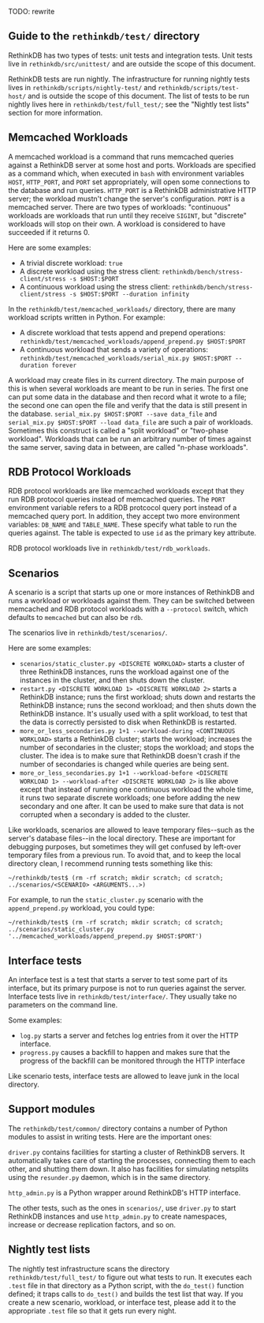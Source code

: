 TODO: rewrite

Guide to the `rethinkdb/test/` directory
---------------------------------------

RethinkDB has two types of tests: unit tests and integration tests. Unit tests
live in `rethinkdb/src/unittest/` and are outside the scope of this document.

RethinkDB tests are run nightly. The infrastructure for running nightly tests
lives in `rethinkdb/scripts/nightly-test/` and `rethinkdb/scripts/test-host/`
and is outside the scope of this document. The list of tests to be run nightly
lives here in `rethinkdb/test/full_test/`; see the "Nightly test lists" section
for more information.

Memcached Workloads
-------------------

A memcached workload is a command that runs memcached queries against a
RethinkDB server at some host and ports. Workloads are specified as a command
which, when executed in `bash` with environment variables `HOST`, `HTTP_PORT`,
and `PORT` set appropriately, will open some connections to the database and run
queries. `HTTP_PORT` is a RethinkDB administrative HTTP server; the workload
mustn't change the server's configuration. `PORT` is a memcached server. There
are two types of workloads: "continuous" workloads are workloads that run until
they receive `SIGINT`, but "discrete" workloads will stop on their own. A
workload is considered to have succeeded if it returns 0.

Here are some examples:
* A trivial discrete workload: 
    `true`
* A discrete workload using the stress client:
    `rethinkdb/bench/stress-client/stress -s $HOST:$PORT`
* A continuous workload using the stress client:
    `rethinkdb/bench/stress-client/stress -s $HOST:$PORT --duration infinity`

In the `rethinkdb/test/memcached_workloads/` directory, there are many workload scripts
written in Python. For example:
* A discrete workload that tests append and prepend operations:
    `rethinkdb/test/memcached_workloads/append_prepend.py $HOST:$PORT`
* A continuous workload that sends a variety of operations:
    `rethinkdb/test/memcached_workloads/serial_mix.py $HOST:$PORT --duration forever`

A workload may create files in its current directory. The main purpose of this
is when several workloads are meant to be run in series. The first one can put
some data in the database and then record what it wrote to a file; the second
one can open the file and verify that the data is still present in the database.
`serial_mix.py $HOST:$PORT --save data_file` and `serial_mix.py $HOST:$PORT
--load data_file` are such a pair of workloads. Sometimes this construct is
called a "split workload" or "two-phase workload". Workloads that can be run an
arbitrary number of times against the same server, saving data in between, are
called "n-phase workloads".

RDB Protocol Workloads
----------------------

RDB protocol workloads are like memcached workloads except that they run RDB
protocol queries instead of memcached queries. The `PORT` environment variable
refers to a RDB protcocol query port instead of a memcached query port. In
addition, they accept two more environment variables: `DB_NAME` and
`TABLE_NAME`. These specify what table to run the queries against. The table is
expected to use `id` as the primary key attribute.

RDB protocol workloads live in `rethinkdb/test/rdb_workloads`.

Scenarios
---------

A scenario is a script that starts up one or more instances of RethinkDB and
runs a workload or workloads against them. They can be switched between
memcached and RDB protocol workloads with a `--protocol` switch, which defaults
to `memcached` but can also be `rdb`.

The scenarios live in `rethinkdb/test/scenarios/`.

Here are some examples:
* `scenarios/static_cluster.py <DISCRETE WORKLOAD>` starts a cluster of three
    RethinkDB instances, runs the workload against one of the instances in the
    cluster, and then shuts down the cluster.
* `restart.py <DISCRETE WORKLOAD 1> <DISCRETE WORKLOAD 2>` starts a RethinkDB
    instance; runs the first workload; shuts down and restarts the RethinkDB
    instance; runs the second workload; and then shuts down the RethinkDB
    instance. It's usually used with a split workload, to test that the data is
    correctly persisted to disk when RethinkDB is restarted.
* `more_or_less_secondaries.py 1+1 --workload-during <CONTINUOUS WORKLOAD>` starts
    a RethinkDB cluster; starts the workload; increases the number of
    secondaries in the cluster; stops the workload; and stops the cluster. The
    idea is to make sure that RethinkDB doesn't crash if the number of
    secondaries is changed while queries are being sent.
* `more_or_less_secondaries.py 1+1 --workload-before <DISCRETE WORKLOAD 1> --workload-after <DISCRETE WORKLOAD 2>` is
    like above except that instead of running one continuous workload the whole
    time, it runs two separate discrete workloads; one before adding the new
    secondary and one after. It can be used to make sure that data is not
    corrupted when a secondary is added to the cluster.

Like workloads, scenarios are allowed to leave temporary files--such as the
server's database files--in the local directory. These are important for
debugging purposes, but sometimes they will get confused by left-over temporary
files from a previous run. To avoid that, and to keep the local directory clean,
I recommend running tests something like this:

    ~/rethinkdb/test$ (rm -rf scratch; mkdir scratch; cd scratch; ../scenarios/<SCENARIO> <ARGUMENTS...>)

For example, to run the `static_cluster.py` scenario with the
`append_prepend.py` workload, you could type:

    ~/rethinkdb/test$ (rm -rf scratch; mkdir scratch; cd scratch; ../scenarios/static_cluster.py '../memcached_workloads/append_prepend.py $HOST:$PORT')

Interface tests
---------------

An interface test is a test that starts a server to test some part of its
interface, but its primary purpose is not to run queries against the server.
Interface tests live in `rethinkdb/test/interface/`. They usually take no
parameters on the command line.

Some examples:
* `log.py` starts a server and fetches log entries from it over the HTTP
    interface.
* `progress.py` causes a backfill to happen and makes sure that the progress of
    the backfill can be monitored through the HTTP interface

Like scenario tests, interface tests are allowed to leave junk in the local
directory.

Support modules
---------------

The `rethinkdb/test/common/` directory contains a number of Python modules to
assist in writing tests. Here are the important ones:

`driver.py` contains facilities for starting a cluster of RethinkDB servers. It
automatically takes care of starting the processes, connecting them to each
other, and shutting them down. It also has facilities for simulating netsplits
using the `resunder.py` daemon, which is in the same directory.

`http_admin.py` is a Python wrapper around RethinkDB's HTTP interface.

The other tests, such as the ones in `scenarios/`, use `driver.py` to start
RethinkDB instances and use `http_admin.py` to create namespaces, increase or
decrease replication factors, and so on.

Nightly test lists
------------------

The nightly test infrastructure scans the directory `rethinkdb/test/full_test/`
to figure out what tests to run. It executes each `.test` file in that directory
as a Python script, with the `do_test()` function defined; it traps calls to
`do_test()` and builds the test list that way. If you create a new scenario,
workload, or interface test, please add it to the appropriate `.test` file so
that it gets run every night.
